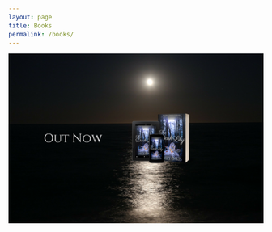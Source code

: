 ```yaml
---
layout: page
title: Books
permalink: /books/
---
```


[![Click to find out more.](/assets/images/lilypic.png)](https://www.amazon.com/dp/B07D9DD4GS/ref=sr_1_1?s=digital-text&ie=UTF8&qid=1527285078&sr=1-1&keywords=the+dark+lily/)


